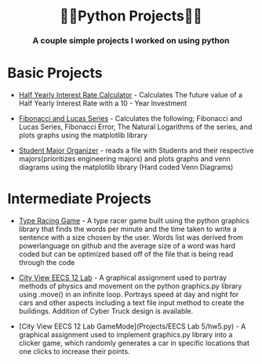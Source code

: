 # <h1 align = "center">🧑‍🎓Python Projects🧑‍🎓

<h3 align = "center">A couple simple projects I worked on using python

# Basic Projects
- [Half Yearly Interest Rate Calculator](Projects/HalfYearlyInterestCalc.py) - Calculates The future value of a Half Yearly Interest Rate with a 10 - Year Investment

- [Fibonacci and Lucas Series](Projects/Fibonacci&LucasSeries.py) - Calculates the following; Fibonacci and Lucas Series, Fibonacci Error, The Natural Logarithms of the series, and plots graphs using the matplotlib library

- [Student Major Organizer](Projects/MajorReader&Stats.py) - reads a file with Students and their respective majors(prioritizes engineering majors) and plots graphs and venn diagrams using the matplotlib library (Hard coded Venn Diagrams)

# Intermediate Projects

- [Type Racing Game](/Projects/Type%20Racing%20Game/Typing%20Speed%20game.py) - A type racer game built using the python graphics library that finds the words per minute and the time taken to write a sentence with a size chosen by the user. Words list was derived from powerlanguage on github and the average size of a word was hard coded but can be optimized based off of the file that is being read through the code

- [City View EECS 12 Lab](Projects/EECS12CityLab/hw4.py) - A graphical assignment used to portray methods of physics and movement on the python graphics.py library using .move() in an infinite loop. Portrays speed at day and night for cars and other aspects including a text file input method to create the buildings. Addition of Cyber Truck design is available.

- [City View EECS 12 Lab GameMode](Projects/EECS Lab 5/hw5.py) - A graphical assignment used to implement graphics.py library into a clicker game, which randomly generates a car in specific locations that one clicks to increase their points.
